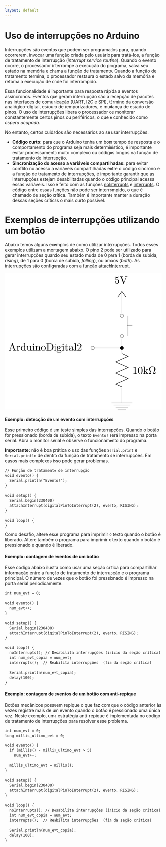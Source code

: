 ```yaml
---
layout: default
---
```


Uso de interrupções no Arduino
==============================

Interrupções são eventos que podem ser programados para, quando ocorrerem,
invocar uma função criada pelo usuário para tratá-los, a função de tratamento
de interrupção (_interrupt service routine_). Quando o evento ocorre, o
processador interrompe a execução do programa, salva seu estado na memória e
chama a função de tratamento. Quando a função de tratamento termina, o
processador restaura o estado salvo da memória e retoma a execução de onde foi
interrompido.

Essa funcionalidade é importante para resposta rápida a eventos assíncronos.
Eventos que geram interrupção são a recepção de pacotes nas interfaces de
comunicação (UART, I2C e SPI), término da conversão analógico-digital, estouro
de temporizadores, e mudança de estado de pinos. O uso de interrupções libera
o processador de monitorar constantemente certos pinos ou periféricos, o que é
conhecido como _espera ocupada_.

No entanto, certos cuidados são necessários ao se usar interrupções.
 - **Código curto:** para que o Arduino tenha um bom tempo de resposta e o
 comportamento do programa seja mais determinístico, é importante evitar
 processamento muito complexo ou códigos longos na função de tratamento de
 interrupção.
 - **Sincronização do acesso a variáveis compartilhadas:** para evitar conflito
 no acesso a variáveis compartilhadas entre o código síncrono e a função de
 tratamento de interrupções, é importante garantir que as interrupções estejam
 desabilitadas quando o código principal acessa essas variáveis. Isso é
 feito com as funções [noInterrupts] e [interrupts]. O código entre essas
 funções não pode ser interrompido, o que é chamado de seção crítica. Também é
 importante manter a duração dessas seções críticas o mais curto possível.

Exemplos de interrupções utilizando um botão
============================================

Abaixo temos alguns exemplos de como utilizar interrupções. Todos esses
exemplos utilizam a montagem abaixo. O pino 2 pode ser utilizado para gerar
interrupções quando seu estado muda de 0 para 1 (borda de subida, _rising_),
de 1 para 0  (borda de subida, _falling_), ou ambos (_both_). As interrupções
são configuradas com a função [attachInterrupt].

![](/schem/btn-interrupt.svg)


#### Exemplo: detecção de um evento com interrupções

Esse primeiro código é um teste simples das interrupções. Quando o botão for
pressionado (borda de subida), o texto `Evento!` será impresso na porta serial.
Abra o monitor serial e observe o funcionamento do programa.

**Importante:** não é boa prática o uso das funções `Serial.print` e
`Serial.println` de dentro da função de tratamento de interrupções. Em casos
mais complexos isso pode gerar problemas.

```
// Função de tratamento de interrupção
void evento() {
  Serial.println("Evento!");
}

void setup() {
  Serial.begin(230400);
  attachInterrupt(digitalPinToInterrupt(2), evento, RISING);
}

void loop() {
}

```

Como desafio, altere esse programa para imprimir o texto quando o botão é
liberado. Altere também o programa para imprimir o texto quando o botão é
pressionado e quando é liberado.

#### Exemplo: contagem de eventos de um botão

Esse código abaixo ilustra como usar uma seção crítica para compartilhar
informação entre a função de tratamento de interrupção e o programa principal.
O número de vezes que o botão foi pressionado é impresso na porta serial
periodicamente.

```
int num_evt = 0;

void evento() {
  num_evt++;
}

void setup() {
  Serial.begin(230400);
  attachInterrupt(digitalPinToInterrupt(2), evento, RISING);
}

void loop() {
  noInterrupts(); // Desabilita interrupções (início da seção crítica)
  int num_evt_copia = num_evt;
  interrupts();  // Reabilita interrupções  (fim da seção crítica)
  
  Serial.println(num_evt_copia);
  delay(100);
}
```


#### Exemplo: contagem de eventos de um botão com anti-repique

Botões mecânicos possuem repique o que faz com que o código anterior às vezes
registre mais de um evento quando o botão é pressionado uma única vez. Neste
exemplo, uma estratégia anti-repique é implementada no código de tratamento
de interrupções para resolver esse problema.

```
int num_evt = 0;
long millis_ultimo_evt = 0;

void evento() {
  if (millis() - millis_ultimo_evt > 5)
    num_evt++;
  
  millis_ultimo_evt = millis();
}

void setup() {
  Serial.begin(230400);
  attachInterrupt(digitalPinToInterrupt(2), evento, RISING);
}

void loop() {
  noInterrupts(); // Desabilita interrupções (início da seção crítica)
  int num_evt_copia = num_evt;
  interrupts();  // Reabilita interrupções  (fim da seção crítica)
  
  Serial.println(num_evt_copia);
  delay(100);
}
```

[attachInterrupt]: https://www.arduino.cc/en/Reference/AttachInterrupt
[interrupts]: https://www.arduino.cc/en/Reference/Interrupts
[noInterrupts]: https://www.arduino.cc/en/Reference/Interrupts
